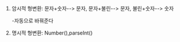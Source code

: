 1. 암시적 형변환: 문자+숫자--> 문자, 문자+불린--> 문자, 불린+숫자--> 숫자

    -자동으로 바꿔준다
    
2. 명시적 형변환: Number(),parseInt()
